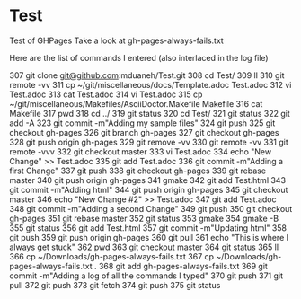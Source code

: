 Test
====

Test of GHPages
Take a look at gh-pages-always-fails.txt

Here are the list of commands I entered (also interlaced in the log file)

  307  git clone git@github.com:mduaneh/Test.git
  308  cd Test/
  309  ll
  310  git remote -vv
  311  cp ~/git/miscellaneous/docs/Template.adoc Test.adoc
  312  vi Test.adoc 
  313  cat Test.adoc 
  314  vi Test.adoc 
  315  cp ~/git/miscellaneous/Makefiles/AsciiDoctor.Makefile Makefile
  316  cat Makefile
  317  pwd
  318  cd ../
  319  git status
  320  cd Test/
  321  git status
  322  git add -A
  323  git commit -m"Adding my sample files"
  324  git push
  325  git checkout gh-pages
  326  git branch gh-pages
  327  git checkout gh-pages
  328  git push origin gh-pages
  329  git remove -vv
  330  git remote -vv
  331  git remote -vvv
  332  git checkout master
  333  vi Test.adoc 
  334  echo "New Change" >> Test.adoc 
  335  git add Test.adoc 
  336  git commit -m"Adding a first Change"
  337  git push
  338  git checkout gh-pages
  339  git rebase master
  340  git push origin gh-pages
  341  gmake
  342  git add Test.html 
  343  git commit -m"Adding html"
  344  git push origin gh-pages
  345  git checkout master
  346  echo "New Change #2" >> Test.adoc 
  347  git add Test.adoc 
  348  git commit -m"Adding a second Change"
  349  git push
  350  git checkout gh-pages
  351  git rebase master
  352  git status
  353  gmake
  354  gmake -B
  355  git status
  356  git add Test.html 
  357  git commit -m"Updating html"
  358  git push 
  359  git push origin gh-pages
  360  git pull
  361  echo "This is where I always get stuck"
  362  pwd
  363  git checkout master
  364  git status
  365  ll
  366  cp ~/Downloads/gh-pages-always-fails.txt 
  367  cp ~/Downloads/gh-pages-always-fails.txt  .
  368  git add gh-pages-always-fails.txt 
  369  git commit -m"Adding a log of all the commands I typed"
  370  git push
  371  git pull
  372  git push
  373  git fetch
  374  git push
  375  git status 
